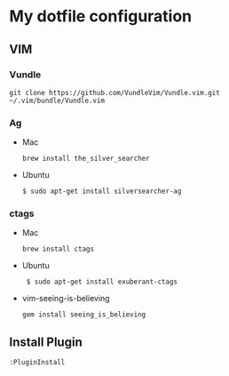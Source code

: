 # My dotfile configuration 

## VIM
  ### Vundle
  `git clone https://github.com/VundleVim/Vundle.vim.git ~/.vim/bundle/Vundle.vim`

  ### Ag 

  * Mac

     `brew install the_silver_searcher`

  * Ubuntu

      `$ sudo apt-get install silversearcher-ag`

  ### ctags

  * Mac

      `brew install ctags`

  * Ubuntu

     ` $ sudo apt-get install exuberant-ctags` 
  * vim-seeing-is-believing

    `gem install seeing_is_believing`

## Install Plugin

  `:PluginInstall`




